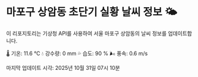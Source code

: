 
# 마포구 상암동 초단기 실황 날씨 정보 🌤️

이 리포지토리는 기상청 API를 사용하여 서울 마포구 상암동의 날씨 정보를 업데이트합니다. 

🌡️ 기온: 11.6 ℃
💧 강수량: 0 mm
💦 습도: 90 %
🌬️ 풍속: 0.6 m/s

마지막 업데이트 시각: 2025년 10월 31일 07시 10분    
